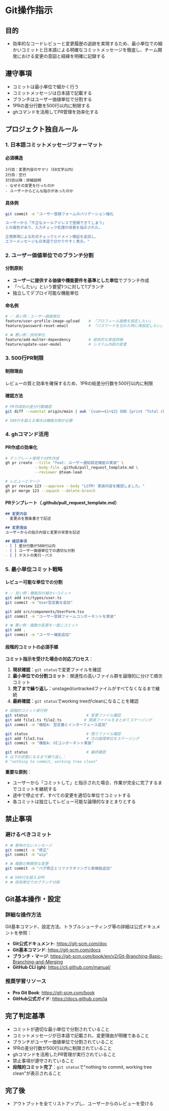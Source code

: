# Git操作指示

## 目的

- 効率的なコードレビューと変更履歴の追跡を実現するため、最小単位での細かいコミットと日本語による明確なコミットメッセージを徹底し、チーム開発における変更の意図と経緯を明確に記録する

## 遵守事項

- コミットは最小単位で細かく行う
- コミットメッセージは日本語で記載する
- ブランチはユーザー価値単位で分割する
- 1PRの差分行数を500行以内に制限する
- ghコマンドを活用してPR管理を効率化する

## プロジェクト独自ルール

### 1. 日本語コミットメッセージフォーマット

#### 必須構造
```
1行目：変更内容のサマリ（50文字以内）
2行目：空行
3行目以降：詳細説明
- なぜその変更を行ったのか
- ユーザーからどんな指示があったのか
```

#### 具体例
```bash
git commit -m "ユーザー登録フォームのバリデーション強化

ユーザーから「不正なメールアドレスで登録できてしまう」
との報告があり、入力チェック処理の改善を指示された。

正規表現による形式チェックとドメイン検証を追加し、
エラーメッセージも日本語で分かりやすく表示。"
```

### 2. ユーザー価値単位でのブランチ分割

#### 分割原則
- **ユーザーに提供する価値や機能要件を基準とした単位**でブランチ作成
- 「〜したい」という要望1つに対して1ブランチ
- 独立してデプロイ可能な機能単位

#### 命名例
```bash
# ✅ 良い例：ユーザー価値単位
feature/user-profile-image-upload    # 「プロフィール画像を設定したい」
feature/password-reset-email         # 「パスワードを忘れた時に再設定したい」

# ❌ 悪い例：技術単位
feature/add-multer-dependency        # 技術的な実装詳細
feature/update-user-model            # システム内部の変更
```

### 3. 500行PR制限

#### 制限理由
レビューの質と効率を確保するため、1PRの総差分行数を500行以内に制限

#### 確認方法
```bash
# PR作成前の差分行数確認
git diff --numstat origin/main | awk '{sum+=$1+$2} END {print "Total changes:", sum, "lines"}'

# 500行を超える場合は機能分割が必要
```

### 4. ghコマンド活用

#### PR作成の効率化
```bash
# テンプレート使用でのPR作成
gh pr create --title "feat: ユーザー通知設定機能の実装" \
             --body-file .github/pull_request_template.md \
             --reviewer @team-lead

# レビューとマージ
gh pr review 123 --approve --body "LGTM! 実装内容を確認しました。"
gh pr merge 123 --squash --delete-branch
```

#### PRテンプレート（.github/pull_request_template.md）
```markdown
## 変更内容
- 変更点を箇条書きで記述

## 変更理由
ユーザーからの指示内容と変更の背景を記述

## 確認事項
- [ ] 差分行数が500行以内
- [ ] ユーザー価値単位での適切な分割
- [ ] テストの実行・パス
```

### 5. 最小単位コミット戦略

#### レビュー可能な単位での分割
```bash
# ✅ 良い例：機能別の細かいコミット
git add src/types/user.ts
git commit -m "User型定義を追加"

git add src/components/UserForm.tsx  
git commit -m "ユーザー登録フォームコンポーネントを実装"

# ❌ 悪い例：複数の変更を一度にコミット
git add .
git commit -m "ユーザー機能追加"
```

#### 段階的コミットの必須手順

**コミット指示を受けた場合の対応プロセス**：

1. **現状確認**：`git status`で変更ファイルを確認
2. **最小単位での分割コミット**：関連性の高いファイル群を論理的に分けて順次コミット
3. **完了まで繰り返し**：unstaged/untrackedファイルがすべてなくなるまで継続
4. **最終確認**：`git status`でworking treeがcleanになることを確認

```bash
# 段階的コミット実行例
git status                          # 変更ファイル確認
git add file1.ts file2.ts          # 関連ファイルをまとめてステージング
git commit -m "機能A: 型定義とインターフェース追加"

git status                          # 残りファイル確認
git add file3.tsx                   # 次の論理単位をステージング
git commit -m "機能A: UIコンポーネント実装"

git status                          # 最終確認
# 以下の状態になるまで繰り返し：
# "nothing to commit, working tree clean"
```

**重要な原則**：
- ユーザーから「コミットして」と指示された場合、作業が完全に完了するまでコミットを継続する
- 途中で停止せず、すべての変更を適切な単位でコミットする
- 各コミットは独立してレビュー可能な論理的なまとまりとする

## 禁止事項

### 避けるべきコミット
```bash
# ❌ 意味のないメッセージ
git commit -m "修正"
git commit -m "wip"

# ❌ 複数の無関係な変更
git commit -m "バグ修正とリファクタリングと新機能追加"

# ❌ 500行を超えるPR
# ❌ 技術単位でのブランチ分割
```

## Git基本操作・設定

### 詳細な操作方法
Git基本コマンド、設定方法、トラブルシューティング等の詳細は公式ドキュメントを参照：

- **Git公式ドキュメント**: https://git-scm.com/doc
- **Git基本コマンド**: https://git-scm.com/docs
- **ブランチ・マージ**: https://git-scm.com/book/en/v2/Git-Branching-Basic-Branching-and-Merging
- **GitHub CLI (gh)**: https://cli.github.com/manual/

### 推奨学習リソース
- **Pro Git Book**: https://git-scm.com/book
- **GitHub公式ガイド**: https://docs.github.com/ja

## 完了判定基準

- コミットが適切な最小単位で分割されていること
- コミットメッセージが日本語で記載され、変更理由が明確であること
- ブランチがユーザー価値単位で分割されていること
- 1PRの差分行数が500行以内に制限されていること
- ghコマンドを活用したPR管理が実行されていること
- 禁止事項が遵守されていること
- **段階的コミット完了**：`git status`で"nothing to commit, working tree clean"が表示されること

## 完了後

- アウトプットを全てリストアップし、ユーザーからのレビューを受ける